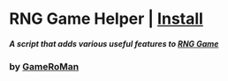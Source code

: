 # RNG Game Helper | [Install](https://github.com/GameRoMan/wildwest/raw/refs/heads/main/rng_game/mod/index.user.js)

##### A script that adds various useful features to [RNG Game](https://www.wildwest.gg/g/k4fDoSDdulAm)

### by [GameRoMan](https://github.com/GameRoMan)
